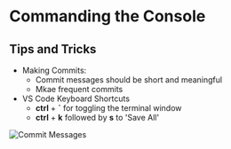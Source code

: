 # Commanding the Console

## Tips and Tricks

- Making Commits:
    - Commit messages should be short and meaningful
    - Mkae frequent commits
- VS Code Keyboard Shortcuts
    - **ctrl** + **`** for toggling the terminal window
    - **ctrl** + **k** followed by **s** to 'Save All'

![Commit Messages](https://imgs.xkcd.com/comics/git_commit.png)